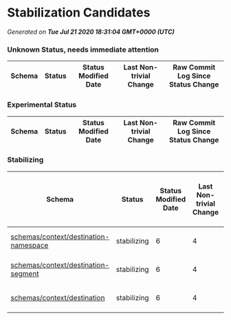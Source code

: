 # Stabilization Candidates

_Generated on **Tue Jul 21 2020 18:31:04 GMT+0000 (UTC)**_


### Unknown Status, needs immediate attention

|Schema|Status|Status Modified Date|Last Non-trivial Change|Raw Commit Log Since Status Change|
|------|------|--------------------|-----------------------|----------------------------------|


### Experimental Status

|Schema|Status|Status Modified Date|Last Non-trivial Change|Raw Commit Log Since Status Change|
|------|------|--------------------|-----------------------|----------------------------------|


### Stabilizing

|Schema|Status|Status Modified Date|Last Non-trivial Change|Raw Commit Log Since Status Change|
|------|------|--------------------|-----------------------|----------------------------------|
|[schemas/context/destination-namespace](schemas/context/destination-namespace.schema.json)|stabilizing|6|4|[20ec73a](https://github.com/adobe/xdm/commit/20ec73a7fc7818bbe33b19f631cd108ee5143f8e "updated examples") [734c78e](https://github.com/adobe/xdm/commit/734c78edf2344fa3a0f90bda38706f1992017405 "updated destination schemas") [ad5b101](https://github.com/adobe/xdm/commit/ad5b101b1e239fe2ce1c7b20d6cf0e7d076bd148 "destination schemas")|
|[schemas/context/destination-segment](schemas/context/destination-segment.schema.json)|stabilizing|6|4|[20ec73a](https://github.com/adobe/xdm/commit/20ec73a7fc7818bbe33b19f631cd108ee5143f8e "updated examples") [734c78e](https://github.com/adobe/xdm/commit/734c78edf2344fa3a0f90bda38706f1992017405 "updated destination schemas") [ad5b101](https://github.com/adobe/xdm/commit/ad5b101b1e239fe2ce1c7b20d6cf0e7d076bd148 "destination schemas")|
|[schemas/context/destination](schemas/context/destination.schema.json)|stabilizing|6|4|[20ec73a](https://github.com/adobe/xdm/commit/20ec73a7fc7818bbe33b19f631cd108ee5143f8e "updated examples") [734c78e](https://github.com/adobe/xdm/commit/734c78edf2344fa3a0f90bda38706f1992017405 "updated destination schemas") [ad5b101](https://github.com/adobe/xdm/commit/ad5b101b1e239fe2ce1c7b20d6cf0e7d076bd148 "destination schemas")|




